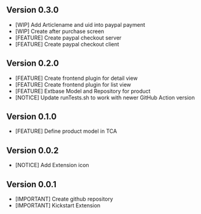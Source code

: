 ## Version 0.3.0
- [WIP] Add Articlename and uid into paypal payment
- [WIP] Create after purchase screen
- [FEATURE] Create paypal checkout server
- [FEATURE] Create paypal checkout client

## Version 0.2.0
- [FEATURE] Create frontend plugin for detail view
- [FEATURE] Create frontend plugin for list view
- [FEATURE] Extbase Model and Repository for product
- [NOTICE] Update runTests.sh to work with newer GitHub Action version

## Version 0.1.0
- [FEATURE] Define product model in TCA

## Version 0.0.2
- [NOTICE] Add Extension icon

## Version 0.0.1
- [IMPORTANT] Create github repository
- [IMPORTANT] Kickstart Extension
